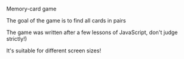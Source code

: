 Memory-card game

The goal of the game is to find all cards in pairs

The game was written after a few lessons of JavaScript, don't judge strictly!)

It's suitable for different screen sizes!
